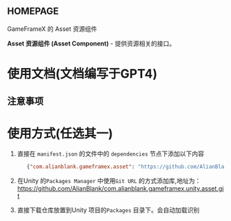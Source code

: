 ﻿## HOMEPAGE

GameFrameX 的 Asset 资源组件

**Asset 资源组件 (Asset Component)** - 提供资源相关的接口。

# 使用文档(文档编写于GPT4)

## 注意事项

# 使用方式(任选其一)

1. 直接在 `manifest.json` 的文件中的 `dependencies` 节点下添加以下内容
   ```json
      {"com.alianblank.gameframex.asset": "https://github.com/AlianBlank/com.alianblank.gameframex.unity.asset.git"}
    ```
2. 在Unity 的`Packages Manager` 中使用`Git URL` 的方式添加库,地址为：https://github.com/AlianBlank/com.alianblank.gameframex.unity.asset.git

3. 直接下载仓库放置到Unity 项目的`Packages` 目录下。会自动加载识别